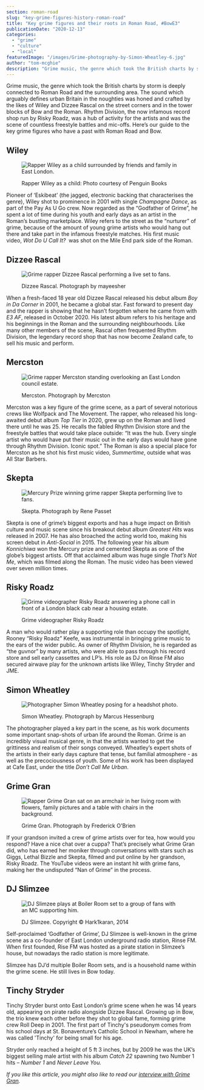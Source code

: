 ```yaml
---
section: roman-road
slug: "key-grime-figures-history-roman-road"
title: "Key grime figures and their roots in Roman Road, #BowE3"
publicationDate: "2020-12-13"
categories: 
  - "grime"
  - "culture"
  - "local"
featuredImage: "/images/Grime-photography-by-Simon-Wheatley-6.jpg"
author: "tom-mcghie"
description: "Grime music, the genre which took the British charts by storm in the early noughties, is deeply connected to Roman Road and the surrounding area."
---
```


Grime music, the genre which took the British charts by storm is deeply connected to Roman Road and the surrounding area. The sound which arguably defines urban Britain in the noughties was honed and crafted by the likes of Wiley and Dizzee Rascal on the street corners and in the tower blocks of Bow and the Roman. Rhythm Division, the now infamous record shop run by Risky Roadz, was a hub of activity for the artists and was the scene of countless freestyle battles and mic-offs. Here’s our guide to the key grime figures who have a past with Roman Road and Bow.

## Wiley

<figure>

![Rapper Wiley as a child surrounded by friends and family in East London.](/images/GRIME-PEOPLE-FEATURED-IMAGE-©-1024x682.jpeg)

<figcaption>

Rapper Wiley as a child: Photo courtesy of Penguin Books

</figcaption>

</figure>

Pioneer of ‘Eskibeat’ (the jagged, electronic backing that characterises the genre), Wiley shot to prominence in 2001 with single _Champagne Dance_, as part of the Pay As U Go crew. Now regarded as the “Godfather of Grime”, he spent a lot of time during his youth and early days as an artist in the Roman’s bustling marketplace. Wiley refers to the street as the “nurturer” of grime, because of the amount of young grime artists who would hang out there and take part in the infamous freestyle matches. His first music video, _Wot Do U Call It?_  was shot on the Mile End park side of the Roman. 

## Dizzee Rascal

<figure>

![Grime rapper Dizzee Rascal performing a live set to fans.](/images/new-dizzee-1024x683.jpg)

<figcaption>

Dizzee Rascal. Photograph by mayeesher

</figcaption>

</figure>

When a fresh-faced 18 year old Dizzee Rascal released his debut album _Boy in Da Corner_ in 2001, he became a global star. Fast forward to present day and the rapper is showing that he hasn’t forgotten where he came from with _E3 AF_, released in October 2020. His latest album refers to his heritage and his beginnings in the Roman and the surrounding neighbourhoods. Like many other members of the scene, Rascal often frequented Rhythm Division, the legendary record shop that has now become Zealand cafe, to sell his music and perform. 

## Mercston

<figure>

![Grime rapper Mercston standing overlooking an East London council estate.](/images/mercston-1024x683.jpg)

<figcaption>

Mercston. Photograph by Mercston

</figcaption>

</figure>

Mercston was a key figure of the grime scene, as a part of several notorious crews like Wolfpack and The Movement. The rapper, who released his long-awaited debut album _Top Tier_ in 2020, grew up on the Roman and lived there until he was 25. He recalls the fabled Rhythm Division store and the freestyle battles that would take place outside: “It was the hub. Every single artist who would have put their music out in the early days would have gone through Rhythm Division. Iconic spot.” The Roman is also a special place for Mercston as he shot his first music video, _Summertime_, outside what was All Star Barbers.

## Skepta

<figure>

![Mercury Prize winning grime rapper Skepta performing live to fans.](/images/Skepta-mew-1024x683.jpg)

<figcaption>

Skepta. Photograph by Rene Passet

</figcaption>

</figure>

Skepta is one of grime’s biggest exports and has a huge impact on British culture and music scene since his breakout debut album _Greatest Hits_ was released in 2007. He has also broached the acting world too, making his screen debut in _Anti-Social_ in 2015. The following year his album _Konnichiwa_ won the Mercury prize and cemented Skepta as one of the globe’s biggest artists. Off that acclaimed album was huge single _That’s Not Me_, which was filmed along the Roman. The music video has been viewed over seven million times. 

## Risky Roadz

<figure>

![Grime videographer Risky Roadz answering a phone call in front of a London black cab near a housing estate.](/images/Screenshot_20201211-094518_YouTube-1024x683.jpg)

<figcaption>

Grime videographer Risky Roadz

</figcaption>

</figure>

A man who would rather play a supporting role than occupy the spotlight, Rooney “Risky Roadz” Keefe, was instrumental in bringing grime music to the ears of the wider public. As owner of Rhythm Division, he is regarded as “the guvnor” by many artists, who were able to pass through his record store and sell early cassettes and LP’s. His role as DJ on Rinse FM also secured airwave play for the unknown artists like Wiley, Tinchy Stryder and JME. 

## Simon Wheatley 

<figure>

![Photographer Simon Wheatley posing for a headshot photo.](/images/Simon-WHHET-1024x683.jpg)

<figcaption>

Simon Wheatley. Photograph by Marcus Hessenburg

</figcaption>

</figure>

The photographer played a key part in the scene, as his work documents some important snap-shots of urban life around the Roman. Grime is an incredibly visual musical genre, in that the artists wanted to get the grittiness and realism of their songs conveyed. Wheatley’s expert shots of the artists in their early days capture that tense, but familial atmosphere - as well as the precociousness of youth. Some of his work has been displayed at Cafe East, under the title _Don’t Call Me Urban_. 

## Grime Gran

<figure>

![Rapper Grime Gran sat on an armchair in her living room with flowers, family pictures and a table with chairs in the background.](/images/Grim-Gram-1024x683.jpg)

<figcaption>

Grime Gran. Photograph by Frederick O'Brien

</figcaption>

</figure>

If your grandson invited a crew of grime artists over for tea, how would you respond? Have a nice chat over a cuppa? That’s precisely what Grime Gran did, who has earned her moniker through conversations with stars such as Giggs, Lethal Bizzle and Skepta, filmed and put online by her grandson, Risky Roadz. The YouTube videos were an instant hit with grime fans, making her the undisputed “Nan of Grime” in the process. 

## DJ Slimzee

<figure>

![DJ Slimzee plays at Boiler Room set to a group of fans with an MC supporting him.](/images/DJ-Slimzee-Boilerroom-grime-1024x683.jpg)

<figcaption>

DJ Slimzee. Copyright © Hark1karan, 2014

</figcaption>

</figure>

Self-proclaimed ‘Godfather of Grime’, DJ Slimzee is well-known in the grime scene as a co-founder of East London underground radio station, Rinse FM. When first founded, Rise FM was hosted as a pirate station in Slimzee’s house, but nowadays the radio station is more legitimate. 

Slimzee has DJ’d multiple Boiler Room sets, and is a household name within the grime scene. He still lives in Bow today.

## Tinchy Stryder

Tinchy Stryder burst onto East London’s grime scene when he was 14 years old, appearing on pirate radio alongside Dizzee Rascal. Growing up in Bow, the trio knew each other before they shot to global fame, forming grime crew Roll Deep in 2001. The first part of Tinchy's pseudonym comes from his school days at St. Bonaventure’s Catholic School in Newham, where he was called 'Tinchy' for being small for his age.

Stryder only reached a height of 5 ft 3 inches, but by 2009 he was the UK’s biggest selling male artist with his album _Catch 22_ spawning two Number 1 hits – _Number 1_ and _Never Leave You._  

_If you like this article, you might also like to read our [interview with Grime Gran](https://romanroadlondon.com/portrait-margie-keefe-grime-gran/)._
